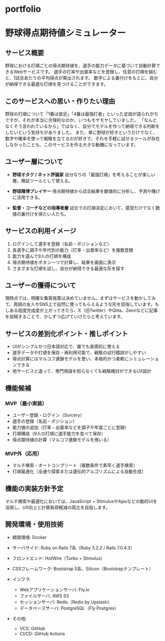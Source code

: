 # portfolio

# 野球得点期待値シミュレーター

## サービス概要

野球における打順ごとの得点期待値を、選手の能力データに基づいて自動計算できるWebサービスです。
選手の打率や出塁率などを登録し、任意の打順を組むと、1試合あたりの平均得点が算出されます。
数字による裏付けをもとに、自分が納得できる最適な打順を見つけることができます。

## このサービスへの思い・作りたい理由

野球の打順について「1番は俊足」「4番は最強打者」といった定説が語られがちですが、それが本当に合理的なのか、いつもモヤモヤしていました。
「なんとなくそう言われているから」ではなく、自分でモデルを作って納得できる判断をしたいという気持ちがありました。
また、単に野球が好きというだけでなく、数字や確率を使って戦略を立てるのが好きで、それを手軽に試せるツールが存在しなかったことも、このサービスを作る大きな動機になっています。

## ユーザー層について

* **野球オタク / ネット評論家**
  自分なりの「最強打順」を考えることが楽しい層。検証ツールとして使える。

* **野球賭博プレイヤー**
  得点期待値から試合結果を数値的に分析し、予測や賭けに活用できる。

* **監督・コーチなどの指導者層**
  試合での打順決定において、感覚だけでなく数値の裏付けを得たい人たち。

## サービスの利用イメージ

1. ログインして選手を登録（名前・ポジションなど）
2. 各選手に調子や年代別の能力（打率・出塁率など）を複数登録
3. 能力を選んで9人の打順を構成
4. 得点期待値をボタン一つで計算し、結果を画面に表示
5. さまざまな打順を試し、自分が納得できる最適な形を探す

## ユーザーの獲得について

現時点では、明確な集客施策は決めていません。まずはサービスを動かしてみて、周囲の友人やSNS上で自然に使ってもらえるような形を目指しています。もしある程度完成度が上がってきたら、X（旧Twitter）やQiita、Zennなどに記事を投稿することで、少しずつ広げていけたらと考えています。

## サービスの差別化ポイント・推しポイント

* UIがシンプルかつ日本語対応で、誰でも直感的に使える
* 選手データや打順を保存・再利用可能で、戦略の試行錯誤がしやすい
* 得点計算にはマルコフ連鎖モデルを使い、本格的かつ柔軟にシミュレーションできる
* 他サービスと違って、専門用語を知らなくても戦略検討ができるUX設計

## 機能候補

### MVP（最小実装）

* ユーザー登録・ログイン（Sorcery）
* 選手の登録（名前・ポジション）
* 能力値の追加（打率・出塁率などを調子や年度ごとに登録）
* 打順構成（9人の打順に選手能力を並べて保存）
* 得点期待値の計算（マルコフ連鎖モデルを用いる）

### MVP外（応用）

* マルチ検索・オートコンプリート（複数条件で素早く選手検索）
* 打順最適化（全通り探索または遺伝的アルゴリズムによる自動生成）

## 機能の実装方針予定

マルチ検索や最適化においては、JavaScript + StimulusやAjaxなどの動的UIを活用し、UX向上と計算負荷軽減の両立を目指します。

## 開発環境・使用技術

* 開発環境: Docker
* サーバサイド: Ruby on Rails 7系（Ruby 3.2.2 / Rails 7.0.4.3）
* フロントエンド: HotWire（Turbo + Stimulus）
* CSSフレームワーク: Bootstrap 5系、Silicon（Bootstrapテンプレート）
* インフラ:

  * Webアプリケーションサーバ: Fly.io
  * ファイルサーバ: AWS S3
  * セッションサーバ: Redis（Redis by Upstash）
  * データベースサーバ: PostgreSQL（Fly Postgres）
* その他:

  * VCS: GitHub
  * CI/CD: GitHub Actions
